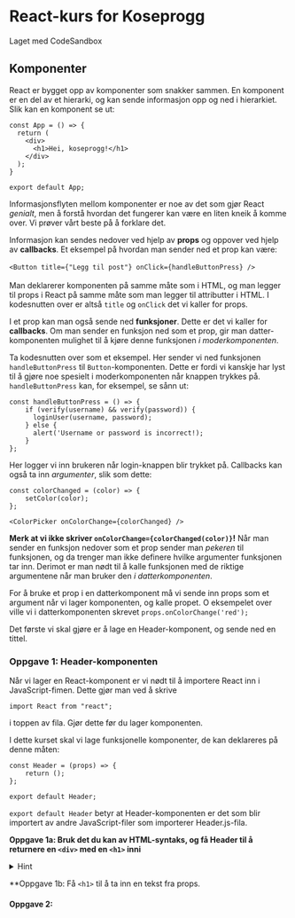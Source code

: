 # React-kurs for Koseprogg
Laget med CodeSandbox

## Komponenter
React er bygget opp av komponenter som snakker sammen. En komponent er en del av et hierarki, og kan sende informasjon opp og ned i hierarkiet. Slik kan en komponent se ut:

```
const App = () => {
  return (
    <div>
      <h1>Hei, koseprogg!</h1>
    </div>
  );
}

export default App;
```

Informasjonsflyten mellom komponenter er noe av det som gjør React *genialt*, men å forstå hvordan det fungerer kan være en liten kneik å komme over. Vi prøver vårt beste på å forklare det. 

Informasjon kan sendes nedover ved hjelp av **props** og oppover ved hjelp av **callbacks**. 
Et eksempel på hvordan man sender ned et prop kan være:\
\
`<Button title={"Legg til post"} onClick={handleButtonPress} />` \
\
Man deklarerer komponenten på samme måte som i HTML, og man legger til props i React på samme måte som man legger til attributter i HTML. I kodesnutten over er altså `title` og `onClick` det vi kaller for props.

I et prop kan man også sende ned **funksjoner**. Dette er det vi kaller for **callbacks**. Om man sender en funksjon ned som et prop, gir man datter-komponenten mulighet til å kjøre denne funksjonen *i moderkomponenten*. 

Ta kodesnutten over som et eksempel. Her sender vi ned funksjonen `handleButtonPress` til `Button`-komponenten. Dette er fordi vi kanskje har lyst til å gjøre noe spesielt i moderkomponenten når knappen trykkes på. `handleButtonPress` kan, for eksempel, se sånn ut:

```
const handleButtonPress = () => {
    if (verify(username) && verify(password)) {
      loginUser(username, password);
    } else {
      alert('Username or password is incorrect!);
    }
};
```

Her logger vi inn brukeren når login-knappen blir trykket på. Callbacks kan også ta inn *argumenter*, slik som dette:

```
const colorChanged = (color) => {
    setColor(color);
};

<ColorPicker onColorChange={colorChanged} />
```

**Merk at vi ikke skriver `onColorChange={colorChanged(color)}`!** Når man sender en funksjon nedover som et prop sender man *pekeren* til funksjonen, og da trenger man ikke definere hvilke argumenter funksjonen tar inn. Derimot er man nødt til å kalle funksjonen med de riktige argumentene når man bruker den *i datterkomponenten*.

For å bruke et prop i en datterkomponent må vi sende inn props som et argument når vi lager komponenten, og kalle propet. O eksempelet over ville vi i datterkomponenten skrevet `props.onColorChange('red');`

Det første vi skal gjøre er å lage en Header-komponent, og sende ned en tittel. 

### Oppgave 1: Header-komponenten
Når vi lager en React-komponent er vi nødt til å importere React inn i JavaScript-fimen. Dette gjør man ved å skrive

```
import React from "react";
```

i toppen av fila. Gjør dette før du lager komponenten.

I dette kurset skal vi lage funksjonelle komponenter, de kan deklareres på denne måten:

```
const Header = (props) => {
    return ();
};

export default Header;
```

`export default Header` betyr at Header-komponenten er det som blir importert av andre JavaScript-filer som importerer Header.js-fila. 


**Oppgave 1a: Bruk det du kan av HTML-syntaks, og få Header til å returnere en `<div>` med en `<h1>` inni**
<details>
  <summary>Hint</summary>
  
  ```
  const Header = (props) => {
    return (
        <div>
            ...
        </div>
    );
  };
  ```
</details>

**Oppgave 1b: Få `<h1>` til å ta inn en tekst fra props.
    
#### Oppgave 2: 
